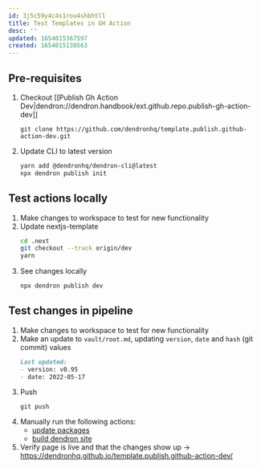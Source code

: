 ```yaml
---
id: 3j5c59y4c4s1rou4shbhtll
title: Test Templates in GH Action
desc: ''
updated: 1654015367597
created: 1654015138563
---
```


## Pre-requisites
1. Checkout [[Publish Gh Action Dev|dendron://dendron.handbook/ext.github.repo.publish-gh-action-dev]]
    ```
    git clone https://github.com/dendronhq/template.publish.github-action-dev.git
    ```
1. Update CLI to latest version 
    ```sh
    yarn add @dendronhq/dendron-cli@latest
    npx dendron publish init
    ```

## Test actions locally
1. Make changes to workspace to test for new functionality
1. Update nextjs-template
    ```sh
    cd .next
    git checkout --track origin/dev
    yarn
    ```
1. See changes locally
    ```sh
    npx dendron publish dev
    ```

## Test changes in pipeline
1. Make changes to workspace to test for new functionality
1. Make an update to `vault/root.md`, updating `version`, `date` and `hash` (git commit) values 
    ```md
    Last updated: 
    - version: v0.95
    - date: 2022-05-17
    ```
1. Push
    ```
    git push
    ```
1. Manually run the following actions:
    - [update packages](https://github.com/dendronhq/template.publish.github-action-dev/actions/workflows/update-deps.yml)
    - [build dendron site](https://github.com/dendronhq/template.publish.github-action-dev/actions/workflows/publish.yml)
1. Verify page is live and that the changes show up -> https://dendronhq.github.io/template.publish.github-action-dev/

